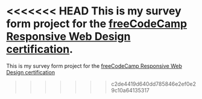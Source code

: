 <<<<<<< HEAD
This is my survey form project for the [freeCodeCamp Responsive Web Design certification](https://www.freecodecamp.org/learn/2022/responsive-web-design/build-a-survey-form-project/build-a-survey-form).
=======
This is my survey form project for the [freeCodeCamp Responsive Web Design certification](https://www.freecodecamp.org/learn/2022/responsive-web-design/build-a-survey-form-project/build-a-survey-form)
>>>>>>> c2de4419d640dd785846e2ef0e29c10a64135317
